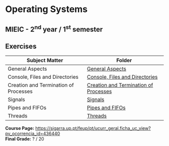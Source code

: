 # Operating Systems
## MIEIC - 2<sup>nd</sup> year / 1<sup>st</sup> semester

## Exercises

| Subject Matter                        | Folder                                                                                                    |
|---------------------------------------|-----------------------------------------------------------------------------------------------------------|
| General Aspects                       | [General Aspects](https://github.com/Educorreia932/SOPE/tree/master/Exercises/General%20Aspects)        |
| Console, Files and Directories        | [Console, Files and Directories](https://github.com/Educorreia932/SOPE/tree/master/Exercises/Creation%20and%20Termination%20of%20Processes) |
| Creation and Termination of Processes | [Creation and Termination of Processes](https://github.com/Educorreia932/SOPE/tree/master/Exercises/Creation%20and%20Termination%20of%20Processes)  |
| Signals                               | [Signals](https://github.com/Educorreia932/SOPE/tree/master/Exercises/Signals)                                       |
| Pipes and FIFOs                       | [Pipes and FIFOs](https://github.com/Educorreia932/SOPE/tree/master/Exercises/Pipes%20and%20FIFOs)                           |
| Threads                               | [Threads](https://github.com/Educorreia932/SOPE/tree/master/Exercises/Threads)                                       |

**Course Page:** https://sigarra.up.pt/feup/pt/ucurr_geral.ficha_uc_view?pv_ocorrencia_id=436440  
**Final Grade:** ? / 20
